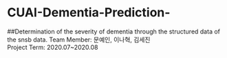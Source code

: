 # CUAI-Dementia-Prediction-   
##Determination of the severity of dementia through the structured data of the snsb data.
Team Member: 문예인, 이나혁, 김세진   
Project Term: 2020.07~2020.08
